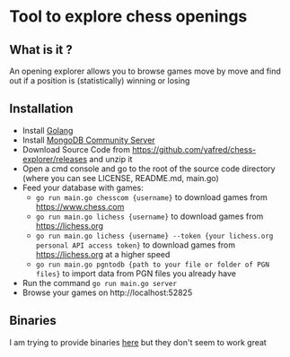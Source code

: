 # Tool to explore chess openings 

## What is it ?

An opening explorer allows you to browse games move by move and find out if a position is (statistically) winning or losing

## Installation
  * Install [Golang](https://golang.org/doc/install) 
  * Install [MongoDB Community Server](https://www.mongodb.com/try/download/community)
  * Download Source Code from https://github.com/yafred/chess-explorer/releases and unzip it
  * Open a cmd console and go to the root of the source code directory (where you can see LICENSE, README.md, main.go)
  * Feed your database with games:
    * `go run main.go chesscom {username}` to download games from https://www.chess.com
    * `go run main.go lichess {username}` to download games from https://lichess.org
    * `go run main.go lichess {username} --token {your lichess.org personal API access token}` to download games from https://lichess.org at a higher speed
    * `go run main.go pgntodb {path to your file or folder of PGN files}` to import data from PGN files you already have
  * Run the command `go run main.go server` 
  * Browse your games on http://localhost:52825

## Binaries

I am trying to provide binaries [here](https://github.com/yafred/chess-explorer/releases) but they don't seem to work great